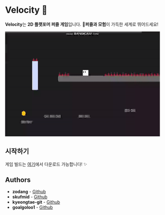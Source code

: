# Velocity 💨

**Velocity**는 **2D 플랫포머 퍼즐 게임**입니다. 
🚀**퍼즐과 모험**이 가득한 세계로 뛰어드세요!

![GIF](preview1.gif) 

## 시작하기

게임 빌드는 [여기](https://github.com/goalgoloo1/KJ3-W03/releases/tag/1.0.0)에서 다운로드 가능합니다! ✨

## Authors

*   **zodang** - [Github](https://github.com/zodang)
*   **skufmid** - [Github](https://github.com/skufmid)
*   **kyeongtae-git** - [Github](https://github.com/kyeongtae-git)
*   **goalgoloo1** - [Github](https://github.com/goalgoloo1)



